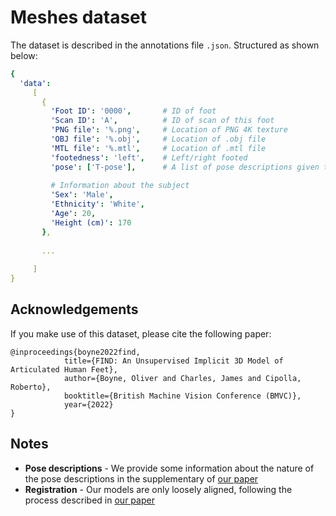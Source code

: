 # Meshes dataset

The dataset is described in the annotations file `.json`. Structured as shown below:

```yaml
{ 
  'data':
     [
       {
         'Foot ID': '0000',       # ID of foot
         'Scan ID': 'A',          # ID of scan of this foot
         'PNG file': '%.png',     # Location of PNG 4K texture
         'OBJ file': '%.obj',     # Location of .obj file
         'MTL file': '%.mtl',     # Location of .mtl file
         'footedness': 'left',    # Left/right footed
         'pose': ['T-pose'],      # A list of pose descriptions given to users while scanning
         
         # Information about the subject
         'Sex': 'Male',
         'Ethnicity': 'White',
         'Age': 20,
         'Height (cm)': 170
       }, 
       
       ...
       
     ]
}
```

## Acknowledgements

If you make use of this dataset, please cite the following paper:


```
@inproceedings{boyne2022find,
            title={FIND: An Unsupervised Implicit 3D Model of Articulated Human Feet},
            author={Boyne, Oliver and Charles, James and Cipolla, Roberto},
            booktitle={British Machine Vision Conference (BMVC)},
            year={2022}
}
```

## Notes

- **Pose descriptions** - We provide some information about the nature of the pose descriptions in the supplementary of [our paper](https://ollieboyne.github.io/FIND/)
- **Registration** - Our models are only loosely aligned, following the process described in [our paper](https://ollieboyne.github.io/FIND/)